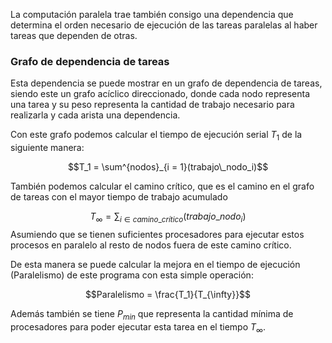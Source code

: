 
La computación paralela trae también consigo una dependencia que determina el orden necesario de ejecución de las tareas paralelas al haber tareas que dependen de otras.

### Grafo de dependencia de tareas

Esta dependencia se puede mostrar en un grafo de dependencia de tareas, siendo este un grafo acíclico direccionado, donde cada nodo representa una tarea y su peso representa la cantidad de trabajo necesario para realizarla y cada arista una dependencia.

Con este grafo podemos calcular el tiempo de ejecución serial $T_1$ de la siguiente manera:

$$T_1 = \sum^{nodos}_{i = 1}(trabajo\_nodo_i)$$

También podemos calcular el camino crítico, que es el camino en el grafo de tareas con el mayor tiempo de trabajo acumulado

$$T_{\infty} = \sum_{i \in camino\_crítico}(trabajo\_nodo_i)$$
Asumiendo que se tienen suficientes procesadores para ejecutar estos procesos en paralelo al resto de nodos fuera de este camino crítico.

De esta manera se puede calcular la mejora en el tiempo de ejecución (Paralelismo) de este programa con esta simple operación:

$$Paralelismo = \frac{T_1}{T_{\infty}}$$

Además también se tiene $P_{min}$ que representa la cantidad mínima de procesadores para poder ejecutar esta tarea en el tiempo $T_{\infty}$.